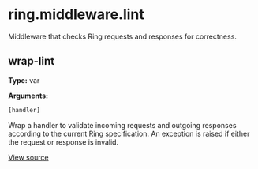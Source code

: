 # ring.middleware.lint


Middleware that checks Ring requests and responses for correctness.


## wrap-lint
**Type:** var



**Arguments:**
```clojure
[handler]
```
Wrap a handler to validate incoming requests and outgoing responses
according to the current Ring specification. An exception is raised if either
the request or response is invalid.

[View source](http://github.com/ring-clojure/ring/blob/1.8.1/ring-devel/src/ring/middleware/lint.clj#L91)